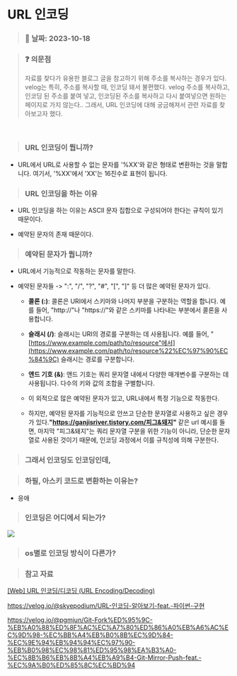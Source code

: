 # URL 인코딩

> ### :date: 날짜: 2023-10-18

> ### :question: 의문점
> 
> 자료를 찾다가 유용한 블로그 글을 참고하기 위해 주소를 복사하는 경우가 있다. velog는 특히, 주소를 복사할 때, 인코딩 돼서 불편했다. velog 주소를 복사하고, 인코딩 된 주소를 붙여 넣고, 인코딩된 주소를 복사하고 다시 붙여넣으면 원하는 페이지로 가지 않는다..  그래서, URL 인코딩에 대해 궁금해져서 관련 자료를 찾아보고자 했다. 

<br>

> ### URL 인코딩이 뭡니까?

- URL에서 URL로 사용할 수 없는 문자를 '%XX'와 같은 형태로 변환하는 것을 말합니다. 여기서, '%XX'에서 'XX'는 16진수로 표현이 됩니다. 

> ### URL 인코딩을 하는 이유

- URL 인코딩을 하는 이유는 ASCII 문자 집합으로 구성되어야 한다는 규칙이 있기 때문이다. 

- 예약된 문자의 존재 때문이다.

> ### 예약된 문자가 뭡니까?

- URL에서 기능적으로 작동하는 문자를 말한다.

- 예약된 문자들 -> ":", "/", "?", "#", "[", "]" 등 더 많은 예약된 문자가 있다.
  
  - **콜론 (:)**: 콜론은 URI에서 스키마와 나머지 부분을 구분하는 역할을 합니다. 예를 들어, "http://"나 "https://"와 같은 스키마를 나타내는 부분에서 콜론을 사용합니다.
  
  - **슬래시 (/)**: 슬래시는 URI의 경로를 구분하는 데 사용됩니다. 예를 들어, "[https://www.example.com/path/to/resource"에서](https://www.example.com/path/to/resource%22%EC%97%90%EC%84%9C) 슬래시는 경로를 구분합니다.
  
  - **앤드 기호 (&)**: 앤드 기호는 쿼리 문자열 내에서 다양한 매개변수를 구분하는 데 사용됩니다. 다수의 키와 값의 조합을 구별합니다.
  
  - 이 외적으로 많은 예약된 문자가 있고, URL내에서 특정 기능으로 작동한다.
  
  - 하지만, 예약된 문자를 기능적으로 안쓰고 단순한 문자열로 사용하고 싶은 경우가 있다.**"https://ganjisriver.tistory.com/피그&돼지"** 같은 url 예시를 들면, 마지막 "피그&돼지"는 쿼리 문자열 구분을 위한 기능이 아니라, 단순한 문자열로 사용된 것이기 때문에, 인코딩 과정에서 이를 규칙성에 의해 구분한다.

> ### 그래서 인코딩도 인코딩인데,

> ### 하필, 아스키 코드로 변환하는 이유는?

- 응애

> ### 인코딩은 어디에서 되는가?

![](C:\Users\ganjisriver\AppData\Roaming\marktext\images\2023-10-18-20-05-25-image.png)

> ### os별로 인코딩 방식이 다른가?

> ### 참고 자료

[[Web] URL 인코딩/디코딩 (URL Encoding/Decoding)](https://it-eldorado.tistory.com/143)

https://velog.io/@skyepodium/URL-인코딩-알아보기-feat.-파이썬-구현

https://velog.io/@pgmjun/Git-Fork%ED%95%9C-%EB%A0%88%ED%8F%AC%EC%A7%80%ED%86%A0%EB%A6%AC%EC%9D%98-%EC%BB%A4%EB%B0%8B%EC%9D%84-%EC%9E%94%EB%94%94%EC%97%90-%EB%B0%98%EC%98%81%ED%95%98%EA%B3%A0-%EC%8B%B6%EB%8B%A4%EB%A9%B4-Git-Mirror-Push-feat.-%EC%9A%B0%ED%85%8C%EC%BD%94
